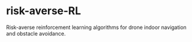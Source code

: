 # risk-averse-RL
Risk-averse reinforcement learning algorithms for drone indoor navigation and obstacle avoidance.
